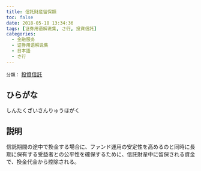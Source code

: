 ```yaml
---
title: 信託財産留保額
toc: false
date: 2018-05-18 13:34:36
tags: [证券用语解说集, さ行, 投資信託]
categories:
  - 金融服务
  - 证券用语解说集
  - 日本語
  - さ行
---
```


`分類：` [投資信託](/tags/投資信託/)

## ひらがな

しんたくざいさんりゅうほがく

## 説明

信託期間の途中で換金する場合に、ファンド運用の安定性を高めるのと同時に長期に保有する受益者との公平性を確保するために、信託財産中に留保される資金で、換金代金から控除される。
